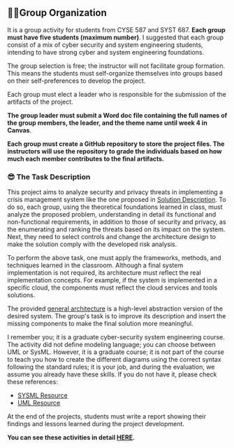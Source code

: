 ## 🧑‍🏭Group Organization

It is a group activity for students from CYSE 587 and SYST 687. **Each group must have five students (maximum number)**. I suggested that each group consist of a mix of cyber security and system engineering students, intending to have strong cyber and system engineering foundations.

The group selection is free; the instructor will not facilitate group formation. This means the students must self-organize themselves into groups based on their self-preferences to develop the project.

Each group must elect a leader who is responsible for the submission of the artifacts of the project.

**The group leader must submit a Word doc file containing the full names of the group members, the leader, and the theme name until week 4 in Canvas**.

**Each group must create a GitHub repository to store the project files. The instructors will use the repository to grade the individuals based on how much each member contributes to the final artifacts.**


### 😎 The Task Description

This project aims to analyze security and privacy threats in implementing a crisis management system like the one proposed in [Solution Description](SOLUTION_DESCRIPTION.md). To do so, each group, using the theoretical foundations learned in class, must analyze the proposed problem, understanding in detail its functional and non-functional requirements, in addition to those of security and privacy, as the enumerating and ranking the threats based on its impact on the system. Next, they need to select controls and change the architecture design to make the solution comply with the developed risk analysis.

To perform the above task, one must apply the frameworks, methods, and techniques learned in the classroom. Although a final system implementation is not required, its architecture must reflect the real implementation concepts. For example, if the system is implemented in a specific cloud, the components must reflect the cloud services and tools solutions.

The provided [general architecture](SOLUTION_DESCRIPTION.md) is a high-level abstraction version of the desired system. The group's task is to improve its description and insert the missing components to make the final solution more meaningful.

I remember you; it is a graduate cyber-security system engineering course. The activity did not define modeling language; you can choose between UML or SysML. However, it is a graduate course; it is not part of the course to teach you how to create the different diagrams using the correct syntax following the standard rules; it is your job, and during the evaluation, we assume you already have these skills. If you do not have it, please check these references:

- [SYSML Resource](https://sysml.org/tutorials/)
- [UML Resource](https://www.uml.org/resource-hub.htm)


At the end of the projects, students must write a report showing their findings and lessons learned during the project development. 

**You can see these activities in detail [HERE](DELIVERABLES.md).**
